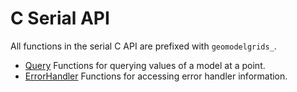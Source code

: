 # C Serial API

All functions in the serial C API are prefixed with `geomodelgrids_`.

+ [Query](serial-query.html) Functions for querying values of a model at a point.
+ [ErrorHandler](utils-errorhandler.html) Functions for accessing error handler information.
